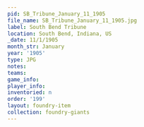 ```yaml
---
pid: SB_Tribune_January_11_1905
file_name: SB_Tribune_January_11_1905.jpg
label: South Bend Tribune
location: South Bend, Indiana, US
_date: 11/1/1905
month_str: January
year: '1905'
type: JPG
notes: 
teams: 
game_info: 
player_info: 
inventoried: n
order: '199'
layout: foundry-item
collection: foundry-giants
---
```

